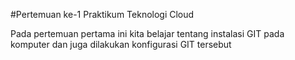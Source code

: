 #Pertemuan ke-1      Praktikum Teknologi Cloud

Pada pertemuan pertama ini kita belajar tentang instalasi GIT pada komputer dan juga dilakukan konfigurasi GIT tersebut


